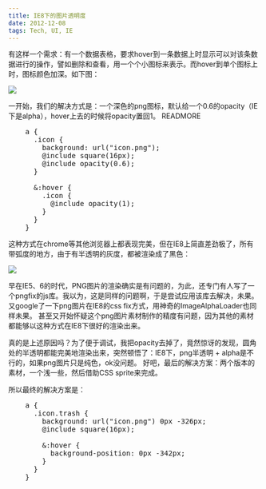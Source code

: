 ```yaml
---
title: IE8下的图片透明度
date: 2012-12-08
tags: Tech, UI, IE
---
```


有这样一个需求：有一个数据表格，要求hover到一条数据上时显示可以对该条数据进行的操作，譬如删除和查看，用一个个小图标来表示。而hover到单个图标上时，图标颜色加深。如下图：

<img src="/2012/12/08/ie8-image-opacity/hover-icon.png" />

一开始，我们的解决方式是：一个深色的png图标，默认给一个0.6的opacity（IE下是alpha），hover上去的时候将opacity置回1。
READMORE

<pre>
    a {
      .icon {
        background: url("icon.png");
        @include square(16px);
        @include opacity(0.6);
      }

      &amp;:hover {
        .icon {
          @include opacity(1);
        }
      }
    }
</pre>

这种方式在chrome等其他浏览器上都表现完美，但在IE8上简直差劲极了，所有带弧度的地方，由于有半透明的灰度，都被渲染成了黑色：

<img src="/2012/12/08/ie8-image-opacity/hover-icon-ie8.png" />

早在IE5、6的时代，PNG图片的渲染确实是有问题的，为此，还专门有人写了一个pngfix的js库。我以为，这是同样的问题啊，于是尝试应用该库去解决，未果。
又google了一下png图片在IE8的css fix方式，用神奇的ImageAlphaLoader也同样未果。
甚至又开始怀疑这个png图片素材制作的精度有问题，因为其他的素材都能够以这种方式在IE8下很好的渲染出来。

真的是上述原因吗？为了便于调试，我把opacity去掉了，竟然惊讶的发现，圆角处的半透明都能完美地渲染出来，突然顿悟了：IE8下，png半透明 + alpha是不行的，如果png图片只是纯色，ok没问题。
好吧，最后的解决方案：两个版本的素材，一个浅一些，然后借助CSS sprite来完成。

所以最终的解决方案是：

<pre>
    a {
      .icon.trash {
        background: url("icon.png") 0px -326px;
        @include square(16px);

        &amp;:hover {
          background-position: 0px -342px;
        }
      }
    }
</pre>
